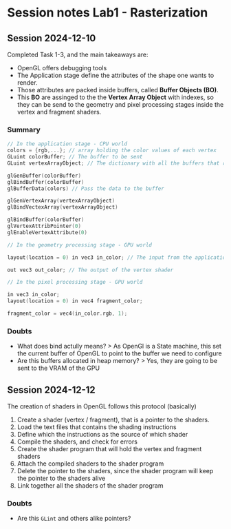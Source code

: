 # Session notes Lab1 - Rasterization

## Session 2024-12-10

Completed Task 1-3, and the main takeaways are:
- OpenGL offers debugging tools
- The Application stage define the attributes of the shape one wants to render.
- Those attributes are packed inside buffers, called **Buffer Objects (BO)**.
- This **BO** are assinged to the the **Vertex Array Object** with indexes, so they can be send to the geometry and pixel processing stages inside the vertex and fragment shaders.

### Summary
```C++
// In the application stage - CPU world
colors = {rgb,...}; // array holding the color values of each vertex
GLuint colorBuffer; // The buffer to be sent
GLuint vertexArrayObject; // The dictionary with all the buffers that represent the data of the shape

glGenBuffer(colorBuffer) 
glBindBuffer(colorBuffer)
glBufferData(colors) // Pass the data to the buffer

glGenVertexArray(vertexArrayObject)
glBindVectexArray(vertexArrayObject)

glBindBuffer(colorBuffer)
glVertexAttribPointer(0)
glEnableVertexAttribute(0)

// In the geometry processing stage - GPU world

layout(location = 0) in vec3 in_color; // The input from the application

out vec3 out_color; // The output of the vertex shader

// In the pixel processing stage - GPU world

in vec3 in_color;
layout(location = 0) in vec4 fragment_color;

fragment_color = vec4(in_color.rgb, 1);

```

### Doubts
- What does bind actully means? > As OpenGl is a State machine, this set the current buffer of OpenGL to point to the buffer we need to configure
- Are this buffers allocated in heap memory? > Yes, they are going to be sent to the VRAM of the GPU

## Session 2024-12-12

The creation of shaders in OpenGL follows this protocol (basically)
1. Create a shader (vertex / fragment), that is a pointer to the shaders.
2. Load the text files that contains the shading instructions
3. Define which the instructions as the source of which shader
4. Compile the shaders, and check for errors
5. Create the shader program that will hold the vertex and fragment shaders
6. Attach the compiled shaders to the shader program
7. Delete the pointer to the shaders, since the shader program will keep the pointer to the shaders alive
8. Link together all the shaders of the shader program

### Doubts
- Are this `GLint` and others alike pointers?